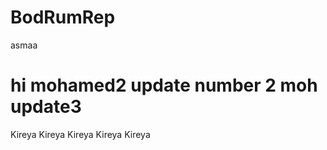 # BodRumRep

asmaa 

hi
mohamed2
update number 2
moh update3
=======
Kireya
Kireya
Kireya
Kireya
Kireya
